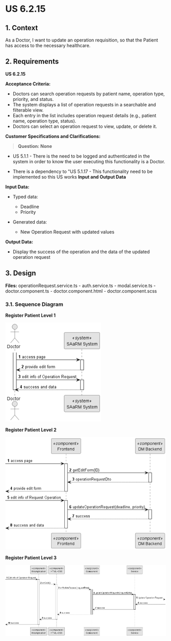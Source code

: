 # US 6.2.15


## 1. Context

As a Doctor, I want to update an operation requisition, so that the Patient has access to the necessary healthcare.
## 2. Requirements

**US 6.2.15**

**Acceptance Criteria:**

- Doctors can search operation requests by patient name, operation type, priority, and status.
- The system displays a list of operation requests in a searchable and filterable view.
- Each entry in the list includes operation request details (e.g., patient name, operation type, status).
- Doctors can select an operation request to view, update, or delete it.

**Customer Specifications and Clarifications:**

> **Question: None**


* US 5.1.1 - There is the need to be logged and authenticated in the system in order to know the user executing this
  functionality is a Doctor.

* There is a dependency to "US 5.1.17 - This functionality need to be implemented so this US works
  **Input and Output Data**

**Input Data:**

* Typed data:
  * Deadline
  * Priority


* Generated data:
  * New Operation Request with updated values

**Output Data:**
* Display the success of the operation and the data of the updated operation request

## 3. Design

**Files:** operationRequest.service.ts - auth.service.ts - modal.service.ts - doctor.component.ts -
doctor.component.html - doctor.component.scss


### 3.1. Sequence Diagram

**Register Patient Level 1**

![Register Operation Request](sequence-diagram-1.png "Register Operation Request")

**Register Patient Level 2**

![Register Operation Request](sequence-diagram-2.png "Register Operation Request")

**Register Patient Level 3**

![Register Operation Request](sequence-diagram-3.png "Register Operation Request")
